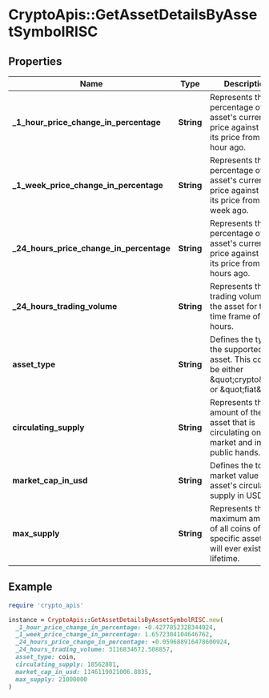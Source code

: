 # CryptoApis::GetAssetDetailsByAssetSymbolRISC

## Properties

| Name | Type | Description | Notes |
| ---- | ---- | ----------- | ----- |
| **_1_hour_price_change_in_percentage** | **String** | Represents the percentage of the asset&#39;s current price against the its price from 1 hour ago. |  |
| **_1_week_price_change_in_percentage** | **String** | Represents the percentage of the asset&#39;s current price against the its price from 1 week ago. |  |
| **_24_hours_price_change_in_percentage** | **String** | Represents the percentage of the asset&#39;s current price against the its price from 24 hours ago. |  |
| **_24_hours_trading_volume** | **String** | Represents the trading volume of the asset for the time frame of 24 hours. |  |
| **asset_type** | **String** | Defines the type of the supported asset. This could be either \&quot;crypto\&quot; or \&quot;fiat\&quot;. |  |
| **circulating_supply** | **String** | Represents the amount of the asset that is circulating on the market and in public hands. |  |
| **market_cap_in_usd** | **String** | Defines the total market value of the asset&#39;s circulating supply in USD. |  |
| **max_supply** | **String** | Represents the maximum amount of all coins of a specific asset that will ever exist in its lifetime. |  |

## Example

```ruby
require 'crypto_apis'

instance = CryptoApis::GetAssetDetailsByAssetSymbolRISC.new(
  _1_hour_price_change_in_percentage: -0.4277852328344024,
  _1_week_price_change_in_percentage: 1.6572304104646762,
  _24_hours_price_change_in_percentage: -0.059688916478600924,
  _24_hours_trading_volume: 3116834672.508857,
  asset_type: coin,
  circulating_supply: 18562881,
  market_cap_in_usd: 1146119021006.8835,
  max_supply: 21000000
)
```

